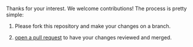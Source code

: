 Thanks for your interest.  We welcome contributions!  The process is pretty simple:  

 1. Please fork this repository and make your changes on a branch.

 2. [open a pull request](https://github.com/myedibleenso/nlp-for-the-easily-bored/pulls) to have your changes reviewed and merged.
